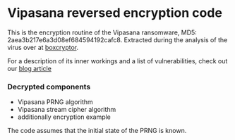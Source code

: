 # Vipasana reversed encryption code

This is the encryption routine of the Vipasana ransomware, MD5: 2aea3b217e6a3d08ef684594192cafc8. Extracted during the analysis of the virus over at [boxcryptor](https://www.boxcryptor.com/en/blog/post/a-close-look-at-ransomware-vipasana-part-i/).

For a description of its inner workings and a list of vulnerabilities, check out our [blog article](https://www.boxcryptor.com/en/blog/post/a-close-look-at-ransomware-vipasana-part-i/)

### Decrypted components

* Vipasana PRNG algorithm
* Vipasana stream cipher algorithm
* additionally encryption example

The code assumes that the initial state of the PRNG is known.